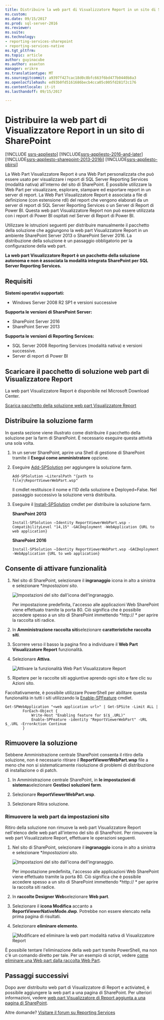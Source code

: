 ```yaml
---
title: Distribuire la web part di Visualizzatore Report in un sito di SharePoint | Documenti Microsoft
ms.custom: 
ms.date: 09/15/2017
ms.prod: sql-server-2016
ms.reviewer: 
ms.suite: 
ms.technology:
- reporting-services-sharepoint
- reporting-services-native
ms.tgt_pltfrm: 
ms.topic: article
author: guyinacube
ms.author: asaxton
manager: erikre
ms.translationtype: MT
ms.sourcegitcommit: a9397f427cac18d0c8bfc663f6bd477b0440b8a3
ms.openlocfilehash: ed93b0fd5161686becb4cca05c005fd281f2c176
ms.contentlocale: it-it
ms.lasthandoff: 09/15/2017

---
```


# <a name="deploy-the-report-viewer-web-part-on-a-sharepoint-site"></a>Distribuire la web part di Visualizzatore Report in un sito di SharePoint

[!INCLUDE [ssrs-appliesto](../../includes/ssrs-appliesto.md)] [!INCLUDE[ssrs-appliesto-2016-and-later](../../includes/ssrs-appliesto-2016-and-later.md)] [!INCLUDE[ssrs-appliesto-sharepoint-2013-2016i](../../includes/ssrs-appliesto-sharepoint-2013-2016.md)] [!INCLUDE[ssrs-appliesto-pbirsi](../../includes/ssrs-appliesto-pbirs.md)]

La Web Part Visualizzatore Report è una Web Part personalizzata che può essere usato per visualizzare i report di SQL Server Reporting Services (modalità nativa) all'interno del sito di SharePoint. È possibile utilizzare la Web Part per visualizzare, esplorare, stampare ed esportare report in un server di report. La Web Part Visualizzatore Report è associata a file di definizione (con estensione rdl) del report che vengono elaborati da un server di report di SQL Server Reporting Services o un Server di Report di Power BI. Questa web part Visualizzatore Report non può essere utilizzata con i report di Power BI ospitati nel Server di Report di Power BI.

Utilizzare le istruzioni seguenti per distribuire manualmente il pacchetto della soluzione che aggiungono la web part Visualizzatore Report in un ambiente SharePoint Server 2013 o SharePoint Server 2016. La distribuzione della soluzione è un passaggio obbligatorio per la configurazione della web part.

**La web part Visualizzatore Report è un pacchetto della soluzione autonoma e non è associata la modalità integrata SharePoint per SQL Server Reporting Services.**

## <a name="requirements"></a>Requisiti

**Sistemi operativi supportati:**  
* Windows Server 2008 R2 SP1 e versioni successive

**Supporta le versioni di SharePoint Server:**  
* SharePoint Server 2016
* SharePoint Server 2013

**Supporta le versioni di Reporting Services:**  
* SQL Server 2008 Reporting Services (modalità nativa) e versioni successive.
* Server di report di Power BI

## <a name="download-the-report-viewer-web-part-solution-package"></a>Scaricare il pacchetto di soluzione web part di Visualizzatore Report

La web part Visualizzatore Report è disponibile nel Microsoft Download Center.

[Scarica pacchetto della soluzione web part Visualizzatore Report](https://www.microsoft.com/en-us/download/details.aspx?id=55949)

## <a name="deploy-the-farm-solution"></a>Distribuire la soluzione farm

In questa sezione viene illustrato come distribuire il pacchetto della soluzione per la farm di SharePoint. È necessario eseguire questa attività una sola volta.

1. In un server SharePoint, aprire una Shell di gestione di SharePoint tramite il **Esegui come amministratore** opzione.

2. Eseguire [Add-SPSolution](https://technet.microsoft.com/library/ff607552(v=office.16).aspx) per aggiungere la soluzione farm.

    ```
    Add-SPSolution –LiteralPath "{path to file}\ReportViewerWebPart.wsp"
    ```

    Il cmdlet restituisce il nome e l'ID della soluzione e Deployed=False. Nel passaggio successivo la soluzione verrà distribuita.

3. Eseguire il [Install-SPSolution](https://technet.microsoft.com/library/ff607534(v=office.16).aspx) cmdlet per distribuire la soluzione farm.

    **SharePoint 2013**

    ```
    Install-SPSolution –Identity ReportViewerWebPart.wsp -CompatibilityLevel "14,15" -GACDeployment -WebApplication {URL to web application}
    ```

    **SharePoint 2016**

    ```
    Install-SPSolution –Identity ReportViewerWebPart.wsp -GACDeployment -WebApplication {URL to web application}
    ```

## <a name="activate-feature"></a>Consente di attivare funzionalità

1. Nel sito di SharePoint, selezionare il **ingranaggio** icona in alto a sinistra e selezionare **Impostazioni sito*.

    ![Impostazioni del sito dall'icona dell'ingranaggio.](media/sharepoint-site-settings.png)

    Per impostazione predefinita, l'accesso alle applicazioni Web SharePoint viene effettuato tramite la porta 80. Ciò significa che è possibile accedere spesso a un sito di SharePoint immettendo *http://<computer name> * per aprire la raccolta siti radice.

3. In **Amministrazione raccolta siti**selezionare **caratteristiche raccolta siti**.

4. Scorrere verso il basso la pagina fino a individuare il **Web Part Visualizzatore Report** funzionalità.

5. Selezionare **Attiva**.

    ![Attivare la funzionalità Web Part Visualizzatore Report](media/web-part-activiate-feature.png)

6. Ripetere per le raccolte siti aggiuntive aprendo ogni sito e fare clic su Azioni sito.

Facoltativamente, è possibile utilizzare PowerShell per abilitare questa funzionalità in tutti i siti utilizzando la [Enable-SPFeature](https://technet.microsoft.com/library/ff607803.aspx) cmdlet.

```
Get-SPWebApplication "<web application url>" | Get-SPSite -Limit ALL | 
        ForEach-Object {
            Write-Host "Enabling feature for $($_.URL)"
            Enable-SPFeature -identity "ReportViewerWebPart" -URL $_.URL -ErrorAction Continue
        }
```

## <a name="remove-the-solution"></a>Rimuovere la soluzione

Sebbene Amministrazione centrale SharePoint consenta il ritiro della soluzione, non è necessario ritirare il **ReportViewerWebPart.wsp** file a meno che non si sistematicamente risoluzione di problemi di distribuzione di installazione o di patch.

1. In Amministrazione centrale SharePoint, in **le impostazioni di sistema**selezionare **Gestisci soluzioni farm**.

2. Selezionare **ReportViewerWebPart.wsp**.

3. Selezionare Ritira soluzione.

### <a name="remove-the-web-part-from-site-settings"></a>Rimuovere la web part da impostazioni sito

Ritiro della soluzione non rimuove la web part Visualizzatore Report nell'elenco delle web part all'interno del sito di SharePoint. Per rimuovere la web part Visualizzatore Report, effettuare le operazioni seguenti.

1. Nel sito di SharePoint, selezionare il **ingranaggio** icona in alto a sinistra e selezionare **Impostazioni sito*.

    ![Impostazioni del sito dall'icona dell'ingranaggio.](media/sharepoint-site-settings.png)

    Per impostazione predefinita, l'accesso alle applicazioni Web SharePoint viene effettuato tramite la porta 80. Ciò significa che è possibile accedere spesso a un sito di SharePoint immettendo *http://<computer name> * per aprire la raccolta siti radice.

2. In **raccolte Designer Web**selezionare **Web part**.

3. Selezionare il **icona Modifica** accanto a **ReportViewerNativeMode.dwp**. Potrebbe non essere elencato nella prima pagina di risultati.

4. Selezionare **eliminare elemento**.

    ![Modificare ed eliminare la web part modalità nativa di Visualizzatore Report](media/report-viewer-native-mode-edit-delete.png)

È possibile tentare l'eliminazione della web part tramite PowerShell, ma non c'è un comando diretto per tale. Per un esempio di script, vedere [come eliminare una Web part dalla raccolta Web Part](https://gallery.technet.microsoft.com/office/How-to-delete-Web-Parts-1132701f).

## <a name="next-steps"></a>Passaggi successivi

Dopo aver distribuito web part di Visualizzatore di Report e activiated, è possibile aggiungere la web part a una pagina di SharePoint. Per ulteriori informazioni, vedere [web part Visualizzatore di Report aggiunta a una pagina di SharePoint](add-report-viewer-web-part-to-page.md).

Altre domande? [Visitare il forum su Reporting Services](http://go.microsoft.com/fwlink/?LinkId=620231)
